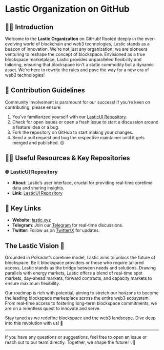 # Lastic Organization on GitHub

## 🙋‍♀️ Introduction
Welcome to the **Lastic Organization** on GitHub! Rooted deeply in the ever-evolving world of blockchain and web3 technologies, Lastic stands as a beacon of innovation. We're not just any organization; we are pioneers venturing to reshape the concept of blockspace. Envisioned as a true blockspace marketplace, Lastic provides unparalleled flexibility and tailoring, ensuring that blockspace isn't a static commodity but a dynamic asset. We’re here to rewrite the rules and pave the way for a new era of web3 technologies!

## 🌈 Contribution Guidelines
Community involvement is paramount for our success! If you're keen on contributing, please ensure:

1. You've familiarized yourself with our [LasticUI Repository](https://github.com/LasticXYZ/LasticUI).
2. Check for open issues or open a fresh issue to start a discussion around a feature idea or a bug.
3. Fork the repository on GitHub to start making your changes.
4. Send a pull request and bug the respective maintainer until it gets merged and published. 😉

## 👩‍💻 Useful Resources & Key Repositories

### 🌐 LasticUI Repository
- **About**: Lastic’s user interface, crucial for providing real-time coretime data and sharing insights.
- **Link**: [LasticUI Repository](https://github.com/LasticXYZ/LasticUI)

## 📌 Key Links

- **Website**: [lastic.xyz](https://www.lastic.xyz/)
- **Telegram**: Join our [Telegram](https://t.me/+jWWcppPT-0YzOTBi) for real-time discussions.
- **Twitter**: Follow us on [Twitter/X](https://twitter.com/lastic_xyz) for updates.

## The Lastic Vision 🌠
Grounded in Polkadot’s coretime model, Lastic aims to unlock the future of blockspace. Be it blockspace providers or those who require tailored access, Lastic stands as the bridge between needs and solutions. Drawing parallels with energy markets, Lastic offers a blend of real-time spot markets, day-ahead markets, forward contracts, and capacity markets to ensure maximum flexibility.

Our roadmap is rich with potential, aiming to stretch our horizons to become the leading blockspace marketplace across the entire web3 ecosystem. From real-time access to fostering long-term blockspace commitments, we are on a relentless quest to innovate and serve.

Stay tuned as we redefine blockspace and the web3 landscape. Dive deep into this revolution with us! 🚀

---

If you have any questions or suggestions, feel free to open an issue or reach out to our team directly. Together, we shape the future! 💡🌌
